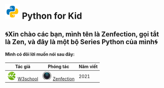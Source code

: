 # ![icons8-python.png](https://raw.githubusercontent.com/Zenfection/Image/master/2021/02/22-21-45-02-icons8-python.png) Python for Kid

## 🌀Xin chào các bạn, mình tên là Zenfection, gọi tắt là Zen, và đây là một bộ Series Python của mình🌀

#### Mình có đôi lời muốn nói sau đây:

| Tác giả                                                                                                                                                                                                                          | Phóng tác                                                                                                                                             | Năm viết |
| -------------------------------------------------------------------------------------------------------------------------------------------------------------------------------------------------------------------------------- | ----------------------------------------------------------------------------------------------------------------------------------------------------- | -------- |
| ![15548dee143968fb4dabbc71016811d6_icon - 01.png](https://raw.githubusercontent.com/Zenfection/Image/master/2021/02/22-21-46-55-15548dee143968fb4dabbc71016811d6_icon%20-%2001.png) [W3school](https://www.w3schools.com/python) | ![zencat.png](https://raw.githubusercontent.com/Zenfection/Image/master/2021/02/22-21-50-29-zencat.png) [Zenfection](https://facebook.com/zenfection) | 2021     |

# 
